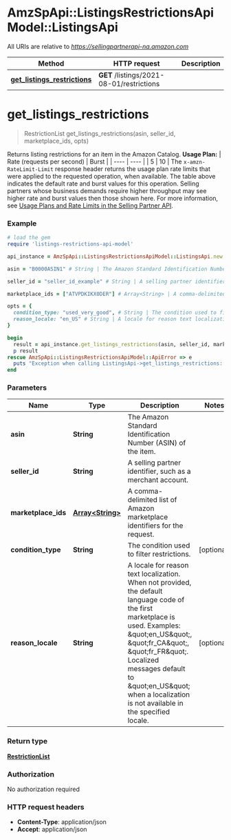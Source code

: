 # AmzSpApi::ListingsRestrictionsApiModel::ListingsApi

All URIs are relative to *https://sellingpartnerapi-na.amazon.com*

Method | HTTP request | Description
------------- | ------------- | -------------
[**get_listings_restrictions**](ListingsApi.md#get_listings_restrictions) | **GET** /listings/2021-08-01/restrictions | 


# **get_listings_restrictions**
> RestrictionList get_listings_restrictions(asin, seller_id, marketplace_ids, opts)



Returns listing restrictions for an item in the Amazon Catalog.   **Usage Plan:**  | Rate (requests per second) | Burst | | ---- | ---- | | 5 | 10 |  The `x-amzn-RateLimit-Limit` response header returns the usage plan rate limits that were applied to the requested operation, when available. The table above indicates the default rate and burst values for this operation. Selling partners whose business demands require higher throughput may see higher rate and burst values then those shown here. For more information, see [Usage Plans and Rate Limits in the Selling Partner API](https://github.com/amzn/selling-partner-api-docs/blob/main/guides/en-US/usage-plans-rate-limits/Usage-Plans-and-Rate-Limits.md).

### Example
```ruby
# load the gem
require 'listings-restrictions-api-model'

api_instance = AmzSpApi::ListingsRestrictionsApiModel::ListingsApi.new

asin = "B0000ASIN1" # String | The Amazon Standard Identification Number (ASIN) of the item.

seller_id = "seller_id_example" # String | A selling partner identifier, such as a merchant account.

marketplace_ids = ["ATVPDKIKX0DER"] # Array<String> | A comma-delimited list of Amazon marketplace identifiers for the request.

opts = { 
  condition_type: "used_very_good", # String | The condition used to filter restrictions.
  reason_locale: "en_US" # String | A locale for reason text localization. When not provided, the default language code of the first marketplace is used. Examples: \"en_US\", \"fr_CA\", \"fr_FR\". Localized messages default to \"en_US\" when a localization is not available in the specified locale.
}

begin
  result = api_instance.get_listings_restrictions(asin, seller_id, marketplace_ids, opts)
  p result
rescue AmzSpApi::ListingsRestrictionsApiModel::ApiError => e
  puts "Exception when calling ListingsApi->get_listings_restrictions: #{e}"
end
```

### Parameters

Name | Type | Description  | Notes
------------- | ------------- | ------------- | -------------
 **asin** | **String**| The Amazon Standard Identification Number (ASIN) of the item. | 
 **seller_id** | **String**| A selling partner identifier, such as a merchant account. | 
 **marketplace_ids** | [**Array&lt;String&gt;**](String.md)| A comma-delimited list of Amazon marketplace identifiers for the request. | 
 **condition_type** | **String**| The condition used to filter restrictions. | [optional] 
 **reason_locale** | **String**| A locale for reason text localization. When not provided, the default language code of the first marketplace is used. Examples: \&quot;en_US\&quot;, \&quot;fr_CA\&quot;, \&quot;fr_FR\&quot;. Localized messages default to \&quot;en_US\&quot; when a localization is not available in the specified locale. | [optional] 

### Return type

[**RestrictionList**](RestrictionList.md)

### Authorization

No authorization required

### HTTP request headers

 - **Content-Type**: application/json
 - **Accept**: application/json



